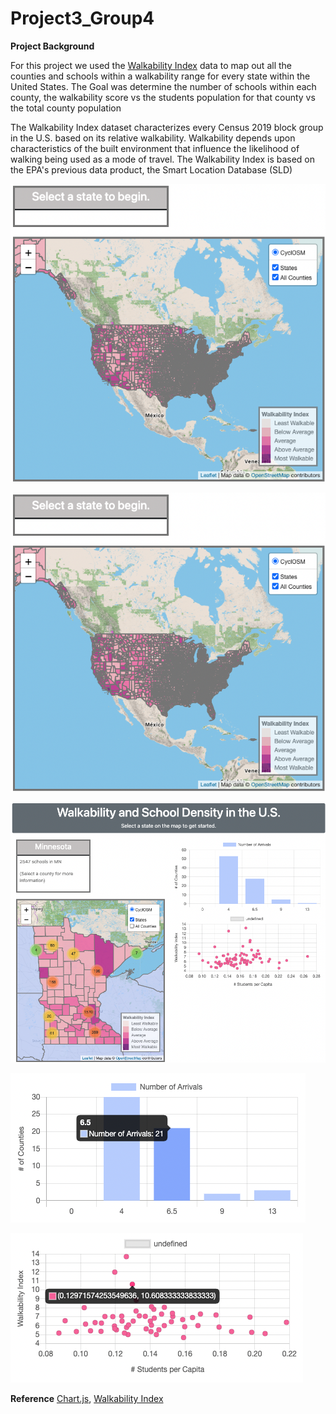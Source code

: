 # Project3_Group4

**Project Background**


For this project we used the [Walkability Index](https://catalog.data.gov/dataset/walkability-index) data to map out all the counties and schools within a walkability range for every state within the United States.  The Goal was determine the number of schools within each county, the walkability score vs the students population for that county vs the total county population

The Walkability Index dataset characterizes every Census 2019 block group in the U.S. based on its relative walkability. Walkability depends upon characteristics of the built environment that influence the likelihood of walking being used as a mode of travel. The Walkability Index is based on the EPA's previous data product, the Smart Location Database (SLD)

![This is an image](images/map-view-states-counties.png)


![This is an image](images/map-view-states-counties.png)


![This is an image](images/mn-with-charts.png)


![This is an image](images/chart1.png)


![This is an image](images/chart2.png)


**Reference**
[Chart.js](https://www.chartjs.org/), 
[Walkability Index](https://catalog.data.gov/dataset/walkability-index)

